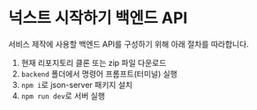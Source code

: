 # 넉스트 시작하기 백엔드 API

서비스 제작에 사용할 백엔드 API를 구성하기 위해 아래 절차를 따라합니다.

1. 현재 리포지토리 클론 또는 zip 파일 다운로드
2. `backend` 폴더에서 명령어 프롬프트(터미널) 실행
3. `npm i`로 json-server 패키지 설치
4. `npm run dev`로 서버 실행
